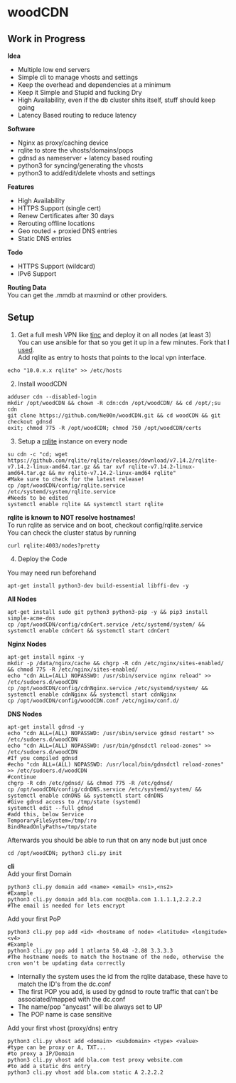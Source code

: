 # woodCDN

## Work in Progress

**Idea**<br />
- Multiple low end servers
- Simple cli to manage vhosts and settings
- Keep the overhead and dependencies at a minimum
- Keep it Simple and Stupid and fucking Dry
- High Availability, even if the db cluster shits itself, stuff should keep going
- Latency Based routing to reduce latency

**Software**<br />
- Nginx as proxy/caching device
- rqlite to store the vhosts/domains/pops
- gdnsd as nameserver + latency based routing
- python3 for syncing/generating the vhosts
- python3 to add/edit/delete vhosts and settings

**Features**<br />
- High Availability
- HTTPS Support (single cert)
- Renew Certificates after 30 days
- Rerouting offline locations
- Geo routed + proxied DNS entries
- Static DNS entries

**Todo**<br />
- HTTPS Support (wildcard)
- IPv6 Support

**Routing Data**<br />
You can get the .mmdb at maxmind or other providers.<br />

## Setup<br />
1. Get a full mesh VPN like [tinc](https://www.tinc-vpn.org/) and deploy it on all nodes (at least 3)</br >
You can use ansible for that so you get it up in a few minutes. Fork that I [used](https://github.com/Ne00n/ansible-tinc).</br >
Add rqlite as entry to hosts that points to the local vpn interface.<br />
```
echo "10.0.x.x rqlite" >> /etc/hosts
```
2. Install woodCDN<br >
```
adduser cdn --disabled-login
mkdir /opt/woodCDN && chown -R cdn:cdn /opt/woodCDN/ && cd /opt/;su cdn
git clone https://github.com/Ne00n/woodCDN.git && cd woodCDN && git checkout gdnsd
exit; chmod 775 -R /opt/woodCDN; chmod 750 /opt/woodCDN/certs
```
3. Setup a [rqlite](https://github.com/rqlite/rqlite) instance on every node<br >
```
su cdn -c "cd; wget https://github.com/rqlite/rqlite/releases/download/v7.14.2/rqlite-v7.14.2-linux-amd64.tar.gz && tar xvf rqlite-v7.14.2-linux-amd64.tar.gz && mv rqlite-v7.14.2-linux-amd64 rqlite"
#Make sure to check for the latest release!
cp /opt/woodCDN/config/rqlite.service /etc/systemd/system/rqlite.service
#Needs to be edited
systemctl enable rqlite && systemctl start rqlite
```
**rqlite is known to NOT resolve hostnames!**<br />
To run rqlite as service and on boot, checkout config/rqlite.service<br />
You can check the cluster status by running<br />
```
curl rqlite:4003/nodes?pretty
```
4. Deploy the Code

You may need run beforehand
```
apt-get install python3-dev build-essential libffi-dev -y
```

**All Nodes**
```
apt-get install sudo git python3 python3-pip -y && pip3 install simple-acme-dns
cp /opt/woodCDN/config/cdnCert.service /etc/systemd/system/ && systemctl enable cdnCert && systemctl start cdnCert
```
**Nginx Nodes**
```
apt-get install nginx -y
mkdir -p /data/nginx/cache && chgrp -R cdn /etc/nginx/sites-enabled/ && chmod 775 -R /etc/nginx/sites-enabled/
echo "cdn ALL=(ALL) NOPASSWD: /usr/sbin/service nginx reload" >> /etc/sudoers.d/woodCDN
cp /opt/woodCDN/config/cdnNginx.service /etc/systemd/system/ && systemctl enable cdnNginx && systemctl start cdnNginx
cp /opt/woodCDN/config/woodCDN.conf /etc/nginx/conf.d/
```
**DNS Nodes**
```
apt-get install gdnsd -y
echo "cdn ALL=(ALL) NOPASSWD: /usr/sbin/service gdnsd restart" >> /etc/sudoers.d/woodCDN
echo "cdn ALL=(ALL) NOPASSWD: /usr/bin/gdnsdctl reload-zones" >> /etc/sudoers.d/woodCDN
#If you compiled gdnsd
#echo "cdn ALL=(ALL) NOPASSWD: /usr/local/bin/gdnsdctl reload-zones" >> /etc/sudoers.d/woodCDN
#continue
chgrp -R cdn /etc/gdnsd/ && chmod 775 -R /etc/gdnsd/
cp /opt/woodCDN/config/cdnDNS.service /etc/systemd/system/ && systemctl enable cdnDNS && systemctl start cdnDNS
#Give gdnsd access to /tmp/state (systemd)
systemctl edit --full gdnsd
#add this, below Service
TemporaryFileSystem=/tmp/:ro
BindReadOnlyPaths=/tmp/state
```
Afterwards you should be able to run that on any node but just once<br />
```
cd /opt/woodCDN; python3 cli.py init
```

**cli**<br />
Add your first Domain
```
python3 cli.py domain add <name> <email> <ns1>,<ns2>
#Example
python3 cli.py domain add bla.com noc@bla.com 1.1.1.1,2.2.2.2
#The email is needed for lets encrypt
```
Add your first PoP<br/>
```
python3 cli.py pop add <id> <hostname of node> <latitude> <longitude> <v4>
#Example
python3 cli.py pop add 1 atlanta 50.48 -2.88 3.3.3.3
#The hostname needs to match the hostname of the node, otherwise the cron won't be updating data correctly
```
- Internally the system uses the id from the rqlite database, these have to match the ID's from the dc.conf<br>
- The first POP you add, is used by gdnsd to route traffic that can't be associated/mapped with the dc.conf<br>
- The name/pop "anycast" will be always set to UP<br>
- The POP name is case sensitive<br>

Add your first vhost (proxy/dns) entry
```
python3 cli.py vhost add <domain> <subdomain> <type> <value>
#type can be proxy or A, TXT...
#to proxy a IP/Domain
python3 cli.py vhost add bla.com test proxy website.com
#to add a static dns entry
python3 cli.py vhost add bla.com static A 2.2.2.2
```

